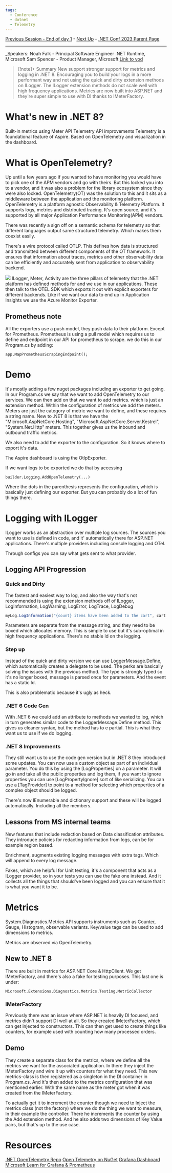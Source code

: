 ```yaml
---
tags:
  - Conference
  - dotnet
  - Telemetry
---
```

[Previous Session - End of day 1](../Day%201/What's%20New%20in%20.NET%20MAUI.md) - [Next Up](Building%20resilient%20cloud%20services%20with%20.NET%208.md) - [.NET Conf 2023 Parent Page](README.md)

---
_Speakers:
Noah Falk - Principal Software Engineer .NET Runtime, Microsoft
Sam Spencer - Product Manager, Microsoft
[Link to vod](https://www.youtube.com/watch?v=BnjHArsYGLM)

>[!note]+ Summary
>New support stronger support for metrics and logging in .NET 8. Encouraging you to build your logs in a more performant way and not using the quick and dirty extension methods on ILogger. The ILogger extension methods do not scale well with high frequency applications. 
>Metrics are now built into ASP.NET and they're super simple to use with DI thanks to IMeterFactory. 

# What's new in .NET 8?
Built-in metrics using Meter API
Telemetry API improvements
Telemetry is a foundational feature of Aspire. Based on OpenTelemetry and visualization in the dashboard.
# What is OpenTelemetry?
Up until a few years ago if you wanted to have monitoring you would have to pick one of the APM vendors and go with theirs. But this locked you into to a vendor, and it was also a problem for the library ecosystem since they were also locked. OpenTelemetry(OT) was the solution to this and it sits as a middleware between the application and the monitoring platform. OpenTelemetry is a platform agnostic Observability & Telemetry Platform.
It supports logs, metrics and distributed tracing. It's open source, and it's supported by all major Application Performance Monitoring(APM) vendors.

There was recently a sign off on a semantic schema for telemetry so that different languages output same structured telemetry. Which makes them coexist easily.

There's a wire protocol called OTLP. This defines how data is structured and transmitted between different components of the OT framework. It ensures that information about traces, metrics and other observability data can be efficiently and accurately sent from application to observability backend.

![](dotnetconf-23-opentelemetry.png)
ILogger, Meter, Activity are the three pillars of telemetry that the .NET platform has defined methods for and we use in our applications. These then talk to the OTEL SDK which exports it out with explicit exporters for different backends. Like if we want our data to end up in Application Insights we use the Azure Monitor Exporter.

## Prometheus note
All the exporters use a push model, they push data to their platform. Except for Prometheus. Prometheus is using a pull model which requires us to define and endpoint in our API for prometheus to scrape. we do this in our Program.cs by adding:

	app.MapPrometheusScrapingEndpoint();
# Demo
It's mostly adding a few nuget packages including an exporter to get going. 
In our Program.cs we say that we want to add OpenTelemetry to our services. We can then add on that we want to add metrics. which is just an extension method. Within the configuration of metrics we add the meters. Meters are just the category of metric we want to define, and these requires a string name. New to .NET 8 is that we have the "Microsoft.AspNetCore.Hosting", "Microsoft.AspNetCore.Server.Kestrel", "System.Net.Http" meters. This together gives us the inbound and outbound traffic metrics. 

We also need to add the exporter to the configuration. So it knows where to export it's data.

The Aspire dashboard is using the OtlpExporter. 

If we want logs to be exported we do that by accessing 

	builder.Logging.AddOpenTelemetry(...)

Where the dots in the parenthesis represents the configuration, which is basically just defining our exporter. But you can probably do a lot of fun things there.
# Logging with ILogger
ILogger works as an abstraction over multiple log sources. The sources you want to use is defined in code, and it' automatically there for ASP.NET applications. There's multiple providers including console logging and OTel.

Through configs you can say what gets sent to what provider.
## Logging API Progression
### Quick and Dirty
The fastest and easiest way to log, and also the way that's not recommended is using the extension methods off of ILogger, LogInformation, LogWarning, LogError, LogTrace, LogDebug
```C#
myLog.LogInformation("{count} items have been added to the cart", cart.items.Length);
```

Parameters are separate from the message string, and they need to be boxed which allocates memory. This is simple to use but it's sub-optimal in high frequency applications. There's no stable Id on the logging. 
### Step up
Instead of the quick and dirty version we can use LoggerMessage.Define, which automatically creates a delegate to be used. The perks are basically solving the issues with the previous method. The type is strongly typed so it's no longer boxed, message is parsed once for parameters. And the event has a static Id. 

This is also problematic because it's ugly as heck.
### .NET 6 Code Gen
With .NET 6 we could add an attribute to methods we wanted to log, which in turn generates similar code to the LoggerMessage.Define method. This gives us cleaner syntax, but the method has to e partial. This is what they want us to use if we do logging.
### .NET 8 Improvements
They still want us to use the code gen version but in .NET 8 they introduced some updates. You can now use a custom object as part of an individual parameter. You do this by using the \[LogProperties] on a parameter. It will go in and take all the public properties and log them, if you want to ignore properties you can use \[LogPropertyIgnore] sort of like serializing. You can use a \[TagProvider] to point to a method for selecting which properties of a complex object should be logged.

There's now IEnumerable and dictionary support and these will be logged automatically. Including all the members. 
## Lessons from MS internal teams
New features that include redaction based on Data classification attributes. They introduce policies for redacting information from logs, can be for example region based. 

Enrichment, augments existing logging messages with extra tags. Which will append to every log message. 

Fakes, which are helpful for Unit testing, it's a component that acts as a ILogger provider, so in your tests you can use the fake one instead. And it collects all the things that should've been logged and you can ensure that it is what you want it to be. 
# Metrics
System.Diagnostics.Metrics API supports instruments such as Counter, Gauge, Histogram, observable variants. Key/value tags can be used to add dimensions to metrics. 

Metrics are observed via OpenTelemetry.
## New to .NET 8
There are built in metrics for ASP.NET Core & HttpClient. We get IMeterFactory, and there's also a fake for testing purposes. This last one is under:

	Microsoft.Extensions.Diagnostics.Metrics.Testing.MetricCollector
### IMeterFactory
Previously there was an issue where ASP.NET is heavily DI focused, and metrics didn't support DI well at all. So they created IMeterFactory, which can get injected to constructors. This can then get used to create things like counters, for example used with counting how many processed orders.
## Demo
They create a separate class for the metrics, where we define all the metrics we want for the associated application. In there they inject the IMeterFactory and wire it up with counters for what they need. This new metrics-class is then registered as a singleton in the DI container in Program.cs. And it's then added to the metrics configuration that was mentioned earlier. With the same name as the meter got when it was created from the IMeterFactory. 

To actually get it to increment the counter though we need to Inject the metrics class (not the factory) where we do the thing we want to measure, In their example the controller. There he increments the counter by using the Add extension method. And he also adds two dimensions of Key Value pairs, but that's up to the use case. 
# Resources
[.NET OpenTelemetry Repo](https://github.com/open-telemetry/opentelemetry-dotnet)
[Open Telemetry on NuGet](https://www.nuget.org/profiles/OpenTelemetry)
[Grafana Dashboard](https://github.com/dotnet/aspire/tree/main/src/Grafana)
[Microsoft Learn for Grafana & Prometheus](https://learn.microsoft.com/en-us/dotnet/core/diagnostics/metrics-collection#view-metrics-in-grafana-with-opentelemetry-and-prometheus)
